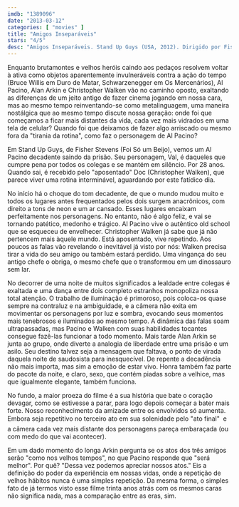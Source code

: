 ```yaml
---
imdb: "1389096"
date: "2013-03-12"
categories: [ "movies" ]
title: "Amigos Inseparáveis"
stars: "4/5"
desc: "Amigos Inseparáveis. Stand Up Guys (USA, 2012). Dirigido por Fisher Stevens. Escrito por Noah Haidle. Com Al Pacino, Christopher Walken, Alan Arkin, Julianna Margulies, Mark Margolis, Lucy Punch, Addison Timlin, Vanessa Ferlito, Katheryn Winnick."
---
```

Enquanto brutamontes e velhos heróis caindo aos pedaços resolvem voltar à ativa como objetos aparentemente invulneráveis contra a ação do tempo (Bruce Willis em Duro de Matar, Schwarzenegger em Os Mercenários), Al Pacino, Alan Arkin e Christopher Walken vão no caminho oposto, exaltando as diferenças de um jeito antigo de fazer cinema jogando em nossa cara, mas ao mesmo tempo reinventando-se como metalinguagem, uma maneira nostálgica que ao mesmo tempo discute nossa geração: onde foi que começamos a ficar mais distantes da vida, cada vez mais vidrados em uma tela de celular? Quando foi que deixamos de fazer algo arriscado ou mesmo fora da "tirania da rotina", como faz o personagem de Al Pacino?

Em Stand Up Guys, de Fisher Stevens (Foi Só um Beijo), vemos um Al Pacino decadente saindo da prisão. Seu personagem, Val, é daqueles que cumpre pena por todos os colegas e se mantém em silêncio. Por 28 anos. Quando sai, é recebido pelo "aposentado" Doc (Christopher Walken), que parece viver uma rotina interminável, aguardando por este fatídico dia.

No início há o choque do tom decadente, de que o mundo mudou muito e todos os lugares antes frequentados pelos dois surgem anacrônicos, com direito a tons de neon e um ar cansado. Esses lugares encaixam perfeitamente nos personagens. No entanto, não é algo feliz, e vai se tornando patético, medonho e trágico. Al Pacino vive o autêntico old school que se esqueceu de envelhecer. Christopher Walken já sabe que já não pertencem mais àquele mundo. Está aposentado, vive repetindo. Aos poucos as falas vão revelando o inevitável já visto por nós: Walken precisa tirar a vida do seu amigo ou também estará perdido. Uma vingança do seu antigo chefe o obriga, o mesmo chefe que o transformou em um dinossauro sem lar.

No decorrer de uma noite de muitos significados a lealdade entre colegas é exaltada e uma dança entre dois completo estranhos monopoliza nossa total atenção. O trabalho de iluminação é primoroso, pois coloca-os quase sempre na contraluz e na ambiguidade, e a câmera não exita em movimentar os personagens por luz e sombra, evocando seus momentos mais tenebrosos e iluminados ao mesmo tempo. A dinâmica das falas soam ultrapassadas, mas Pacino e Walken com suas habilidades tocantes consegue fazê-las funcionar a todo momento. Mais tarde Alan Arkin se junta ao grupo, onde diverte a analogia de liberdade entre uma prisão e um asilo. Seu destino talvez seja a mensagem que faltava, o ponto de virada daquela noite de saudosista para inesquecível. De repente a decadência não mais importa, mas sim a emoção de estar vivo. Honra também faz parte do pacote da noite, e claro, sexo, que contém piadas sobre a velhice, mas que igualmente elegante, também funciona.

No fundo, a maior proeza do filme é a sua história que bate o coração devagar, como se estivesse a parar, para logo depois começar a bater mais forte. Nosso reconhecimento da amizade entre os envolvidos só aumenta. Embora seja repetitivo no terceiro ato em sua solenidade pelo "ato final"  e a câmera cada vez mais distante dos personagens pareça embaraçada (ou com medo do que vai acontecer).

Em um dado momento do longa Arkin pergunta se os atos dos três amigos serão "como nos velhos tempos", no que Pacino responde que "será melhor". Por quê? "Dessa vez podemos apreciar nossos atos." Eis a definição do poder da experiência em nossas vidas, onde a repetição de velhos hábitos nunca é uma simples repetição. Da mesma forma, o simples fato de já termos visto esse filme trinta anos atrás com os mesmos caras não significa nada, mas a comparação entre as eras, sim.

